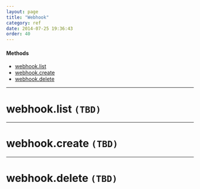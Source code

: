 ```yaml
---
layout: page
title: "Webhook"
category: ref
date: 2014-07-25 19:36:43
order: 40
---
```


#### Methods

 * [webhook.list](#webhook_list)
 * [webhook.create](#webhook_create)
 * [webhook.delete](#webhook_delete)

----

<h1 id="webhook_list">
webhook.list
<code>(TBD)</code>
</h1>

----

<h1 id="webhook_create">
webhook.create
<code>(TBD)</code>
</h1>

----

<h1 id="webhook_delete">
webhook.delete
<code>(TBD)</code>
</h1>

